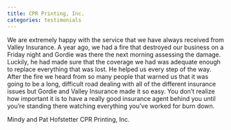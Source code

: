 ```yaml
---
title: CPR Printing, Inc.​
categories: testimonials
---
```

We are extremely happy with the service that we have always received from Valley Insurance. A year ago, we had a fire that destroyed our business on a Friday night and Gordie was there the next morning assessing the damage. Luckily, he had made sure that the coverage we had was adequate enough to replace everything that was lost. He helped us every step of the way. After the fire we heard from so many people that warned us that it was going to be a long, difficult road dealing with all of the different insurance issues but Gordie and Valley Insurance made it so easy. You don’t realize how important it is to have a really good insurance agent behind you until you’re standing there watching everything you’ve worked for burn down.

Mindy and Pat Hofstetter
CPR Printing, Inc.​